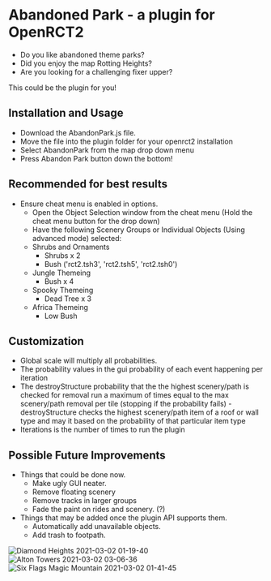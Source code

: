 # Abandoned Park - a plugin for OpenRCT2
- Do you like abandoned theme parks?
- Did you enjoy the map Rotting Heights?
- Are you looking for a challenging fixer upper?

This could be the plugin for you!

## Installation and Usage
- Download the AbandonPark.js file.
- Move the file into the plugin folder for your openrct2 installation
- Select AbandonPark from the map drop down menu
- Press Abandon Park button down the bottom!

## Recommended for best results
- Ensure cheat menu is enabled in options.
  - Open the Object Selection window from the cheat menu (Hold the cheat menu button for the drop down)
  - Have the following Scenery Groups or Individual Objects (Using advanced mode) selected:
  - Shrubs and Ornaments
    - Shrubs x 2
    - Bush ('rct2.tsh3', 'rct2.tsh5', 'rct2.tsh0')
  - Jungle Themeing
    - Bush x 4
  - Spooky Themeing
    - Dead Tree x 3
  - Africa Themeing
    - Low Bush

## Customization
- Global scale will multiply all probabilities.
- The probability values in the gui probability of each event happening per iteration
- The destroyStructure probability that the the highest scenery/path is checked for removal run a maximum of times equal to the max scenery/path removal per tile (stopping if the probability fails)
  -destroyStructure checks the highest scenery/path item of a roof or wall type and may it based on the probability of that particular item type
- Iterations is the number of times to run the plugin

## Possible Future Improvements
- Things that could be done now.
  - Make ugly GUI neater.
  - Remove floating scenery
  - Remove tracks in larger groups
  - Fade the paint on rides and scenery. (?)
- Things that may be added once the plugin API supports them.
  - Automatically add unavailable objects.
  - Add trash to footpath.

![Diamond Heights 2021-03-02 01-19-40](https://user-images.githubusercontent.com/62322762/109519206-228f5500-7aff-11eb-8fac-c368f6e4f02f.png)
![Alton Towers 2021-03-02 03-06-36](https://user-images.githubusercontent.com/62322762/109524219-5ae56200-7b04-11eb-8b32-436e67bd0a48.png)
![Six Flags Magic Mountain 2021-03-02 01-41-45](https://user-images.githubusercontent.com/62322762/109519193-20c59180-7aff-11eb-957d-ecbe3cd83aff.png)
